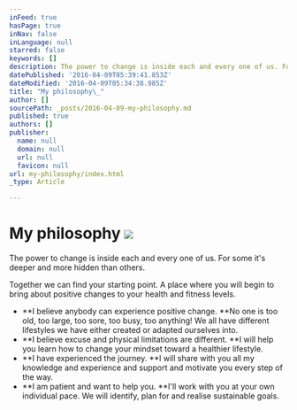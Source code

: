 ```yaml
---
inFeed: true
hasPage: true
inNav: false
inLanguage: null
starred: false
keywords: []
description: The power to change is inside each and every one of us. For some it’s deeper and more hidden than others.
datePublished: '2016-04-09T05:39:41.853Z'
dateModified: '2016-04-09T05:34:38.985Z'
title: "My philosophy\_"
author: []
sourcePath: _posts/2016-04-09-my-philosophy.md
published: true
authors: []
publisher:
  name: null
  domain: null
  url: null
  favicon: null
url: my-philosophy/index.html
_type: Article

---
```

# My philosophy ![](https://the-grid-user-content.s3-us-west-2.amazonaws.com/56297473-cb47-4f94-8cd7-e590ded0b339.jpg)

The power to change is inside each and every one of us. For some it's deeper and more hidden than others.

Together we can find your starting point.  A place where you will begin to bring about positive changes to your health and fitness levels.

* **I believe anybody can experience positive change.   **No one is too old, too large, too sore, too busy, too anything! We all have different lifestyles we have either created or adapted ourselves into.
* **I believe excuse and physical limitations are different.  **I will help you learn how to change your mindset toward a healthier lifestyle.
* **I have experienced the journey.  **I will share with you all my knowledge and experience and support and motivate you every step of the way.
* **I am patient and want to help you.  **I'll work with you at your own individual pace. We will identify, plan for and realise sustainable goals.
